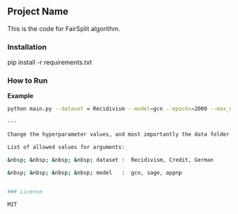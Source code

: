 ## Project Name

This is the code for FairSplit algorithm. 


### Installation

pip install -r requirements.txt


### How to Run

**Example**

```bash
python main.py --dataset = Recidivism --model=gcn --epochs=2000 --max_nodes=10000 --init_lr=0.001 --weight_decay=1e-05 --dropout=0.5 --data_folder=/path/to/folder/```

---

Change the hyperparameter values, and most importantly the data folder path

List of allowed values for arguments:

&nbsp; &nbsp; &nbsp; &nbsp; dataset :  Recidivism, Credit, German

&nbsp; &nbsp; &nbsp; &nbsp; model   :  gcn, sage, appnp


### License

MIT
	
